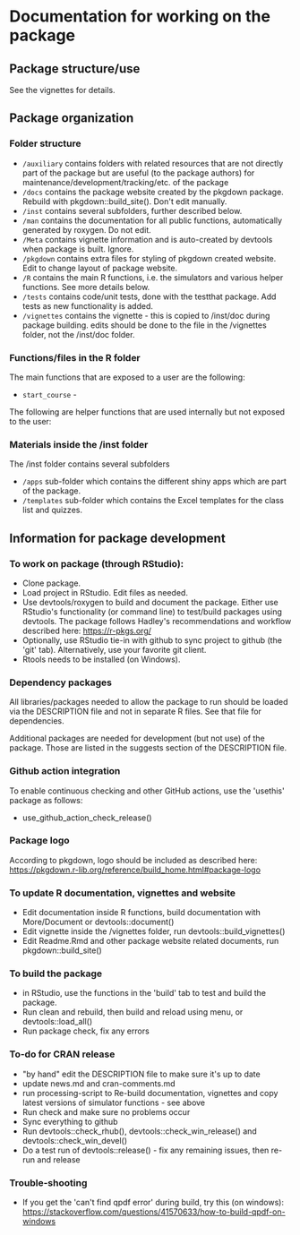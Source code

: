 # Documentation for working on the package

## Package structure/use 
See the vignettes for details.

## Package organization


### Folder structure

* `/auxiliary` contains folders with related resources that are not directly part of the package but are useful (to the package authors) for maintenance/development/tracking/etc. of the package
* `/docs` contains the package website created by the pkgdown package. Rebuild with pkgdown::build_site(). Don't edit manually.
* `/inst` contains several subfolders, further described below. 
* `/man` contains the documentation for all public functions, automatically generated by roxygen. Do not edit.
* `/Meta` contains vignette information and is auto-created by devtools when package is built. Ignore.
* `/pkgdown` contains extra files for styling of pkgdown created website. Edit to change layout of package website.
* `/R` contains the main R functions, i.e. the simulators and various helper functions. See more details below.
* `/tests` contains code/unit tests, done with the testthat package. Add tests as new functionality is added.
* `/vignettes` contains the vignette - this is copied to /inst/doc during package building. edits should be done to the file in the /vignettes folder, not the /inst/doc folder.


### Functions/files in the R folder

The main functions that are exposed to a user are the following:
* `start_course` - 

The following are helper functions that are used internally but not exposed to the user:


### Materials inside the /inst folder
The /inst folder contains several subfolders 

* `/apps` sub-folder which contains the different shiny apps which are part of the package.
* `/templates` sub-folder which contains the Excel templates for the class list and quizzes.




## Information for package development

### To work on package (through RStudio): 
* Clone package.
* Load project in RStudio. Edit files as needed.
* Use devtools/roxygen to build and document the package. Either use RStudio's functionality (or command line) to test/build packages using devtools. The package follows Hadley's recommendations and workflow described here: https://r-pkgs.org/ 
* Optionally, use RStudio tie-in with github to sync project to github (the 'git' tab). Alternatively, use your favorite git client.
* Rtools needs to be installed (on Windows).

### Dependency packages 
All libraries/packages needed to allow the package to run should be loaded via the DESCRIPTION file and not in separate R files. See that file for dependencies.

Additional packages are needed for development (but not use) of the package. Those are listed in the suggests section of the DESCRIPTION file. 

### Github action integration
To enable continuous checking and other GitHub actions, use the 'usethis' package as follows:
* use_github_action_check_release()
 

### Package logo
According to pkgdown, logo should be included as described here:
https://pkgdown.r-lib.org/reference/build_home.html#package-logo


### To update R documentation, vignettes and website
* Edit documentation inside R functions, build documentation with More/Document or devtools::document()
* Edit vignette inside the /vignettes folder, run devtools::build_vignettes()
* Edit Readme.Rmd and other package website related documents, run pkgdown::build_site()


### To build the package
* in RStudio, use the functions in the 'build' tab to test and build the package.
* Run clean and rebuild, then build and reload using menu, or devtools::load_all()
* Run package check, fix any errors 


### To-do for CRAN release  
* "by hand" edit the DESCRIPTION file to make sure it's up to date
* update news.md and cran-comments.md
* run processing-script to Re-build documentation, vignettes and copy latest versions of simulator functions - see above
* Run check and make sure no problems occur
* Sync everything to github
* Run devtools::check_rhub(), devtools::check_win_release() and devtools::check_win_devel()
* Do a test run of devtools::release() - fix any remaining issues, then re-run and release

### Trouble-shooting
* If you get the 'can't find qpdf error' during build, try this (on windows): https://stackoverflow.com/questions/41570633/how-to-build-qpdf-on-windows

